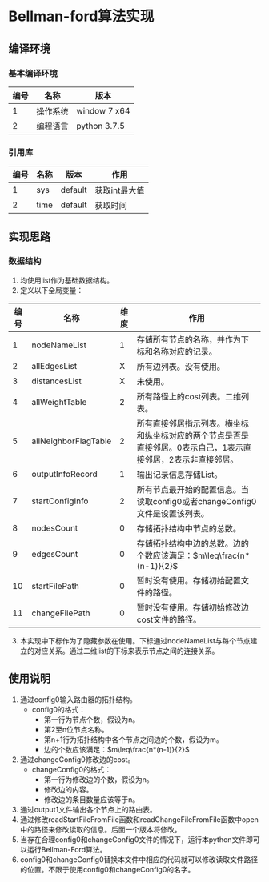 # Bellman-ford算法实现

## 编译环境

### 基本编译环境
|编号|名称|版本|
|---|---|---|
|1|操作系统|window 7 x64|
|2|编程语言|python 3.7.5|

### 引用库
|编号|名称|版本|作用|
|---|---|---|---|
|1|sys|default|获取int最大值|
|2|time|default|获取时间|

## 实现思路

### 数据结构
1. 均使用list作为基础数据结构。
2. 定义以下全局变量：

|编号|名称|维度|作用|
|---|---|---|---|
|1|nodeNameList|1|存储所有节点的名称，并作为下标和名称对应的记录。|
|2|allEdgesList|X|所有边列表。没有使用。|
|3|distancesList|X|未使用。|
|4|allWeightTable|2|所有路径上的cost列表。二维列表。|
|5|allNeighborFlagTable|2|所有直接邻居指示列表。横坐标和纵坐标对应的两个节点是否是直接邻居。0表示自己，1表示直接邻居，2表示非直接邻居。|
|6|outputInfoRecord|1|输出记录信息存储List。|
|7|startConfigInfo|2|所有节点最开始的配置信息。当读取config0或者changeConfig0文件是设置该列表。|
|8|nodesCount|0|存储拓扑结构中节点的总数。|
|9|edgesCount|0|存储拓扑结构中边的总数。边的个数应该满足：$m\leq\frac{n*(n-1)}{2}$|
|10|startFilePath|0|暂时没有使用。存储初始配置文件的路径。|
|11|changeFilePath|0|暂时没有使用。存储初始修改边cost文件的路径。|

3. 本实现中下标作为了隐藏参数在使用。下标通过nodeNameList与每个节点建立的对应关系。通过二维list的下标来表示节点之间的连接关系。

## 使用说明

1. 通过config0输入路由器的拓扑结构。
    - config0的格式：
        - 第一行为节点个数，假设为n。
        - 第2至n位节点名称。
        - 第n+1行为拓扑结构中各个节点之间边的个数，假设为m。
        - 边的个数应该满足：$m\leq\frac{n*(n-1)}{2}$
2. 通过changeConfig0修改边的cost。
    - changeConfig0的格式：
        - 第一行为修改边的个数，假设为n。
        - 修改边的内容。
        - 修改边的条目数量应该等于n。
3. 通过output1文件输出各个节点上的路由表。
4. 通过修改readStartFileFromFile函数和readChangeFileFromFile函数中open中的路径来修改读取的信息。后面一个版本将修改。
5. 当存在合理config0和changeConfig0文件的情况下，运行本python文件即可以运行Bellman-Ford算法。
6. config0和changeConfig0替换本文件中相应的代码就可以修改读取文件路径的位置。不限于使用config0和changeConfig0的名字。
